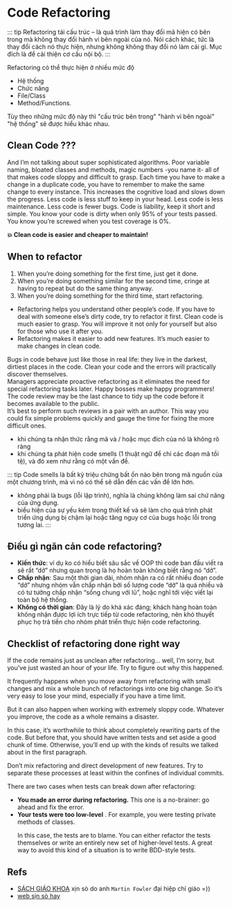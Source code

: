 # Code Refactoring

::: tip Refactoring
tái cấu trúc – là quá trình làm thay đổi mã hiện có bên trong mà không thay đổi hành vi bên ngoài của nó. Nói cách khác, tức là thay đổi cách nó thực hiện, nhưng không không thay đổi nó làm cái gì. Mục đích là để cải thiện cơ cấu nội bộ.
:::


Refactoring có thể thực hiện ở nhiều mức độ
- Hệ thống 
- Chức năng 
- File/Class 
- Method/Functions.

Tùy theo những mức độ này thì "cấu trúc bên trong" "hành vi bên ngoài" "hệ thống" sẽ được hiểu khác nhau.


## Clean Code ???
<collapse  title-tag="h4">
    <template v-slot:title>
        💥 Clean code is obvious for other programmers.
    </template>
    And I’m not talking about super sophisticated algorithms. Poor variable naming, bloated classes and methods, magic numbers -you name it- all of that makes code sloppy and difficult to grasp.
</collapse>
<collapse  title-tag="h4">
    <template v-slot:title>
       💥 Clean code doesn’t contain duplication.
    </template>
    Each time you have to make a change in a duplicate code, you have to remember to make the same change to every instance. This increases the cognitive load and slows down the progress.
</collapse>
<collapse  title-tag="h4">
    <template v-slot:title>
       💥 Clean code contains a minimal number of classes and other moving parts.
    </template>
    Less code is less stuff to keep in your head. Less code is less maintenance. Less code is fewer bugs. Code is liability, keep it short and simple.
</collapse>
<collapse title-tag="h4">
    <template v-slot:title>
    💥 Clean code passes all tests.
    </template>
    You know your code is dirty when only 95% of your tests passed. You know you’re screwed when you test coverage is 0%.
</collapse>

**💥 Clean code is easier and cheaper to maintain!**

## When to refactor

<collapse title="💥 Rule of Three" title-tag="h3" :show="false">
<ol>
    <li>When you’re doing something for the first time, just get it done.</li>
    <li>When you’re doing something similar for the second time, cringe at having to repeat but do the same thing anyway.</li>
    <li>When you’re doing something for the third time, start refactoring.</li>
</ol>
</collapse>

<collapse title="💥 When adding a feature" title-tag="h3" :show="false">
<ul>
    <li>Refactoring helps you understand other people’s code. If you have to deal with someone else’s dirty code, try to refactor it first. Clean code is much easier to grasp. You will improve it not only for yourself but also for those who use it after you.</li>
    <li>Refactoring makes it easier to add new features. It’s much easier to make changes in clean code.</li>
</ul>
</collapse>

<collapse title="💥 When fixing a bug" title-tag="h3" :show="false">
Bugs in code behave just like those in real life: they live in the darkest, dirtiest places in the code. Clean your code and the errors will practically discover themselves.
<br/>
Managers appreciate proactive refactoring as it eliminates the need for special refactoring tasks later. Happy bosses make happy programmers!
</collapse>

<collapse title="💥 During a code review" title-tag="h3" :show="false">
The code review may be the last chance to tidy up the code before it becomes available to the public.
<br/>
It’s best to perform such reviews in a pair with an author. This way you could fix simple problems quickly and gauge the time for fixing the more difficult ones.
</collapse>


- khi chúng ta nhận thức rằng mã và / hoặc mục đích của nó là không rõ ràng
- khi chúng ta phát hiện code smells (1 thuật ngữ để chỉ các đoạn mã tồi tệ), và đó xem như rằng có một vấn đề.

::: tip Code smells
là bất kỳ triệu chứng bất ổn nào bên trong mã nguồn của một chương trình, mà vì nó có thể sẽ dẫn đến các vấn đề lớn hơn. 
- không phải là bugs (lỗi lập trình), nghĩa là chúng không làm sai chứ năng của ứng dụng. 
- biểu hiện của sự yếu kém trong thiết kế và sẽ làm cho quá trình phát triển ứng dụng bị chậm lại hoặc tăng nguy cơ của bugs hoặc lỗi trong tương lai. 
:::

## Điều gì ngăn cản code refactoring?

- **Kiến thức**: ví dụ ko có hiểu biết sâu sắc về OOP thì code ban đầu viết ra sẽ rất “dở” nhưng quan trọng là họ hoàn toàn không biết rằng nó “dở”.
- **Chấp nhận**: Sau một thời gian dài, nhóm nhận ra có rất nhiều đoạn code “dở” nhưng nhóm vẫn chấp nhận bởi số lượng code “dở” là quá nhiều và có tư tưởng chấp nhận “sống chung với lũ”, hoặc nghĩ tới việc viết lại toàn bộ hệ thống.
- **Không có thời gian**:  Đây là lý do khá xác đáng; khách hàng hoàn toàn không nhận được lợi ích trực tiếp từ code refactoring, nên khó thuyết phục họ trả tiền cho nhóm phát triển thực hiện code refactoring.

## Checklist of refactoring done right way

<collapse title="✔️ The code should become cleaner." content-tag="div" :show="true">
    <p>If the code remains just as unclean after refactoring... well, I’m sorry, but you’ve just wasted an hour of your life. Try to figure out why this happened.</p>
    <p>It frequently happens when you move away from refactoring with small changes and mix a whole bunch of refactorings into one big change. So it’s very easy to lose your mind, especially if you have a time limit.</p>
But it can also happen when working with extremely sloppy code. Whatever you improve, the code as a whole remains a disaster.</p>
    <p>In this case, it’s worthwhile to think about completely rewriting parts of the code. But before that, you should have written tests and set aside a good chunk of time. Otherwise, you’ll end up with the kinds of results we talked about in the first paragraph.</p>
</collapse>

<collapse title="✔️ New functionality shouldn’t be created during refactoring." :show="true">
Don’t mix refactoring and direct development of new features. Try to separate these processes at least within the confines of individual commits.
</collapse>

<collapse title="✔️ All existing tests must pass after refactoring." content-tag="div" :show="true">
    <p>  There are two cases when tests can break down after refactoring:
      <ul>
          <li><strong>You made an error during refactoring.</strong> This one is a no-brainer: go ahead and fix the error.</li>
          <li><strong>Your tests were too low-level</strong> . For example, you were testing private methods of classes.
          <p>In this case, the tests are to blame. You can either refactor the tests themselves or write an entirely new set of higher-level tests. A great way to avoid this kind of a situation is to write BDD-style tests.</p>
          </li>
      </ul>
    </p>
</collapse>

 

## Refs

- [SÁCH GIÁO KHOA](https://refactoring.com/catalog/) xịn sò do anh `Martin Fowler` đại hiệp chỉ giáo =)) 
- [web sịn sò hay](https://refactoring.guru/refactoring/what-is-refactoring)
